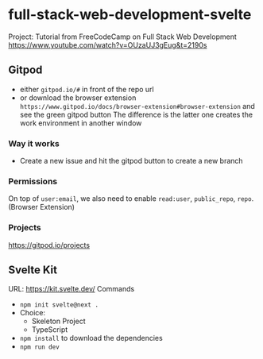 # full-stack-web-development-svelte
Project: Tutorial from FreeCodeCamp on Full Stack Web Development
https://www.youtube.com/watch?v=OUzaUJ3gEug&t=2190s

## Gitpod
- either `gitpod.io/#` in front of the repo url
- or download the browser extension `https://www.gitpod.io/docs/browser-extension#browser-extension` and see the green gitpod button
The difference is the latter one creates the work environment in another window

### Way it works
- Create a new issue and hit the gitpod button to create a new branch

### Permissions
On top of `user:email`, we also need to enable `read:user`, `public_repo`, `repo`. (Browser Extension)

###  Projects
https://gitpod.io/projects

## Svelte Kit
URL: https://kit.svelte.dev/
Commands
- `npm init svelte@next .`
- Choice: 
    - Skeleton Project
    - TypeScript
- `npm install` to download the dependencies
- `npm run dev` 
